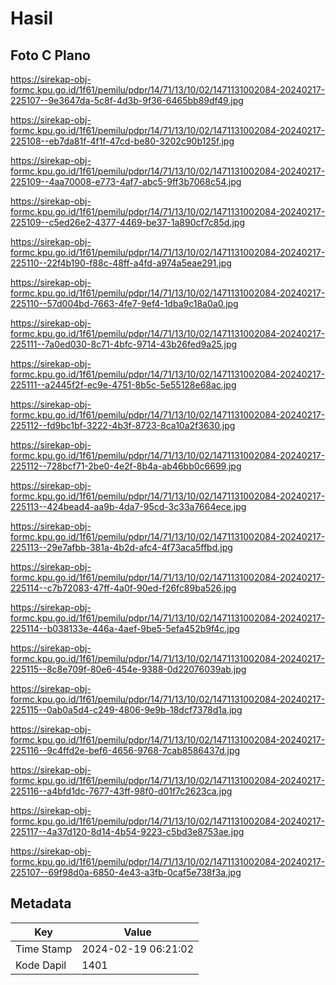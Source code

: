 # Hasil

## Foto C Plano

https://sirekap-obj-formc.kpu.go.id/1f61/pemilu/pdpr/14/71/13/10/02/1471131002084-20240217-225107--9e3647da-5c8f-4d3b-9f36-6465bb89df49.jpg

https://sirekap-obj-formc.kpu.go.id/1f61/pemilu/pdpr/14/71/13/10/02/1471131002084-20240217-225108--eb7da81f-4f1f-47cd-be80-3202c90b125f.jpg

https://sirekap-obj-formc.kpu.go.id/1f61/pemilu/pdpr/14/71/13/10/02/1471131002084-20240217-225109--4aa70008-e773-4af7-abc5-9ff3b7068c54.jpg

https://sirekap-obj-formc.kpu.go.id/1f61/pemilu/pdpr/14/71/13/10/02/1471131002084-20240217-225109--c5ed26e2-4377-4469-be37-1a890cf7c85d.jpg

https://sirekap-obj-formc.kpu.go.id/1f61/pemilu/pdpr/14/71/13/10/02/1471131002084-20240217-225110--22f4b190-f88c-48ff-a4fd-a974a5eae291.jpg

https://sirekap-obj-formc.kpu.go.id/1f61/pemilu/pdpr/14/71/13/10/02/1471131002084-20240217-225110--57d004bd-7663-4fe7-9ef4-1dba9c18a0a0.jpg

https://sirekap-obj-formc.kpu.go.id/1f61/pemilu/pdpr/14/71/13/10/02/1471131002084-20240217-225111--7a0ed030-8c71-4bfc-9714-43b26fed9a25.jpg

https://sirekap-obj-formc.kpu.go.id/1f61/pemilu/pdpr/14/71/13/10/02/1471131002084-20240217-225111--a2445f2f-ec9e-4751-8b5c-5e55128e68ac.jpg

https://sirekap-obj-formc.kpu.go.id/1f61/pemilu/pdpr/14/71/13/10/02/1471131002084-20240217-225112--fd9bc1bf-3222-4b3f-8723-8ca10a2f3630.jpg

https://sirekap-obj-formc.kpu.go.id/1f61/pemilu/pdpr/14/71/13/10/02/1471131002084-20240217-225112--728bcf71-2be0-4e2f-8b4a-ab46bb0c6699.jpg

https://sirekap-obj-formc.kpu.go.id/1f61/pemilu/pdpr/14/71/13/10/02/1471131002084-20240217-225113--424bead4-aa9b-4da7-95cd-3c33a7664ece.jpg

https://sirekap-obj-formc.kpu.go.id/1f61/pemilu/pdpr/14/71/13/10/02/1471131002084-20240217-225113--29e7afbb-381a-4b2d-afc4-4f73aca5ffbd.jpg

https://sirekap-obj-formc.kpu.go.id/1f61/pemilu/pdpr/14/71/13/10/02/1471131002084-20240217-225114--c7b72083-47ff-4a0f-90ed-f26fc89ba526.jpg

https://sirekap-obj-formc.kpu.go.id/1f61/pemilu/pdpr/14/71/13/10/02/1471131002084-20240217-225114--b038133e-446a-4aef-9be5-5efa452b9f4c.jpg

https://sirekap-obj-formc.kpu.go.id/1f61/pemilu/pdpr/14/71/13/10/02/1471131002084-20240217-225115--8c8e709f-80e6-454e-9388-0d22076039ab.jpg

https://sirekap-obj-formc.kpu.go.id/1f61/pemilu/pdpr/14/71/13/10/02/1471131002084-20240217-225115--0ab0a5d4-c249-4806-9e9b-18dcf7378d1a.jpg

https://sirekap-obj-formc.kpu.go.id/1f61/pemilu/pdpr/14/71/13/10/02/1471131002084-20240217-225116--9c4ffd2e-bef6-4656-9768-7cab8586437d.jpg

https://sirekap-obj-formc.kpu.go.id/1f61/pemilu/pdpr/14/71/13/10/02/1471131002084-20240217-225116--a4bfd1dc-7677-43ff-98f0-d01f7c2623ca.jpg

https://sirekap-obj-formc.kpu.go.id/1f61/pemilu/pdpr/14/71/13/10/02/1471131002084-20240217-225117--4a37d120-8d14-4b54-9223-c5bd3e8753ae.jpg

https://sirekap-obj-formc.kpu.go.id/1f61/pemilu/pdpr/14/71/13/10/02/1471131002084-20240217-225107--69f98d0a-6850-4e43-a3fb-0caf5e738f3a.jpg


## Metadata

| Key        | Value               |
| ---------- | ------------------- |
| Time Stamp | 2024-02-19 06:21:02 |
| Kode Dapil | 1401                |



